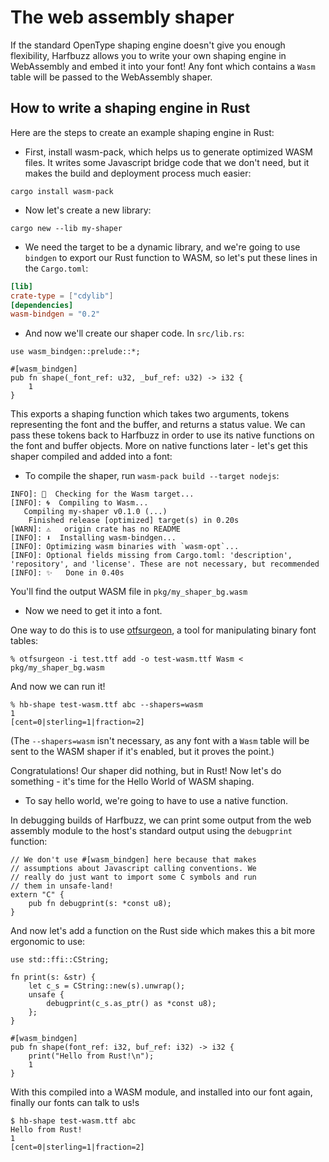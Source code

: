 # The web assembly shaper

If the standard OpenType shaping engine doesn't give you enough flexibility, Harfbuzz allows you to write your own shaping engine in WebAssembly and embed it into your font! Any font which contains a `Wasm` table will be passed to the WebAssembly shaper.

## How to write a shaping engine in Rust

Here are the steps to create an example shaping engine in Rust:

* First, install wasm-pack, which helps us to generate optimized WASM files. It writes some Javascript bridge code that we don't need, but it makes the build and deployment process much easier:

```
cargo install wasm-pack
```

* Now let's create a new library:

```
cargo new --lib my-shaper
```

* We need the target to be a dynamic library, and we're going to use `bindgen` to export our Rust function to WASM, so let's put these lines in the `Cargo.toml`:

```toml
[lib]
crate-type = ["cdylib"]
[dependencies]
wasm-bindgen = "0.2"
```

* And now we'll create our shaper code. In `src/lib.rs`:

```
use wasm_bindgen::prelude::*;

#[wasm_bindgen]
pub fn shape(_font_ref: u32, _buf_ref: u32) -> i32 {
    1
}
```

This exports a shaping function which takes two arguments, tokens representing the font and the buffer, and returns a status value. We can pass these tokens back to Harfbuzz in order to use its native functions on the font and buffer objects. More on native functions later - let's get this shaper compiled and added into a font:

* To compile the shaper, run `wasm-pack build --target nodejs`:

```
INFO]: 🎯  Checking for the Wasm target...
[INFO]: 🌀  Compiling to Wasm...
   Compiling my-shaper v0.1.0 (...)
    Finished release [optimized] target(s) in 0.20s
[WARN]: ⚠️   origin crate has no README
[INFO]: ⬇️  Installing wasm-bindgen...
[INFO]: Optimizing wasm binaries with `wasm-opt`...
[INFO]: Optional fields missing from Cargo.toml: 'description', 'repository', and 'license'. These are not necessary, but recommended
[INFO]: ✨   Done in 0.40s
```

You'll find the output WASM file in `pkg/my_shaper_bg.wasm`

* Now we need to get it into a font.

One way to do this is to use [otfsurgeon](https://github.com/simoncozens/font-engineering/blob/master/otfsurgeon), a tool for manipulating binary font tables:

```
% otfsurgeon -i test.ttf add -o test-wasm.ttf Wasm < pkg/my_shaper_bg.wasm
```

And now we can run it!

```
% hb-shape test-wasm.ttf abc --shapers=wasm
1
[cent=0|sterling=1|fraction=2]
```

(The `--shapers=wasm` isn't necessary, as any font with a `Wasm` table will be sent to the WASM shaper if it's enabled, but it proves the point.)

Congratulations! Our shaper did nothing, but in Rust! Now let's do something - it's time for the Hello World of WASM shaping.

* To say hello world, we're going to have to use a native function.

In debugging builds of Harfbuzz, we can print some output from the web assembly module to the host's standard output using the `debugprint` function:

```
// We don't use #[wasm_bindgen] here because that makes
// assumptions about Javascript calling conventions. We
// really do just want to import some C symbols and run
// them in unsafe-land!
extern "C" {
    pub fn debugprint(s: *const u8);
}
```

And now let's add a function on the Rust side which makes this a bit more ergonomic to use:

```
use std::ffi::CString;

fn print(s: &str) {
    let c_s = CString::new(s).unwrap();
    unsafe {
        debugprint(c_s.as_ptr() as *const u8);
    };
}

#[wasm_bindgen]
pub fn shape(font_ref: i32, buf_ref: i32) -> i32 {
    print("Hello from Rust!\n");
    1
}
```

With this compiled into a WASM module, and installed into our font again, finally our fonts can talk to us!s

```
$ hb-shape test-wasm.ttf abc
Hello from Rust!
1
[cent=0|sterling=1|fraction=2]
```
